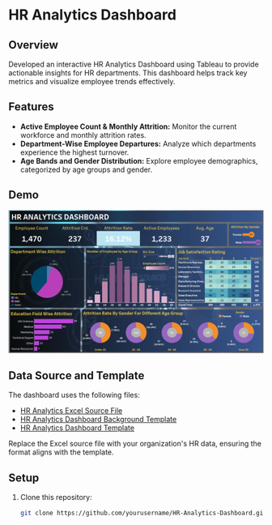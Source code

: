 # HR Analytics Dashboard

## Overview
Developed an interactive HR Analytics Dashboard using Tableau to provide actionable insights for HR departments. This dashboard helps track key metrics and visualize employee trends effectively.

## Features
- **Active Employee Count & Monthly Attrition:** Monitor the current workforce and monthly attrition rates.
- **Department-Wise Employee Departures:** Analyze which departments experience the highest turnover.
- **Age Bands and Gender Distribution:** Explore employee demographics, categorized by age groups and gender.

## Demo
![Dashboard Screenshot](https://github.com/samrat174/HRDash/blob/main/HR_ANALYTICS_DASHBOARD%20Screenshot.png)  

## Data Source and Template
The dashboard uses the following files:
- [HR Analytics Excel Source File](https://github.com/samrat174/HRDash/blob/main/HR%20Data.xlsx)  
- [HR Analytics Dashboard Background Template](https://github.com/samrat174/HRDash/blob/main/HR%20background.pptx)
- [HR Analytics Dashboard Template](https://github.com/samrat174/HRDash/blob/main/HR%20background.pptx)

Replace the Excel source file with your organization's HR data, ensuring the format aligns with the template.

## Setup
1. Clone this repository:
   ```bash
   git clone https://github.com/yourusername/HR-Analytics-Dashboard.git

